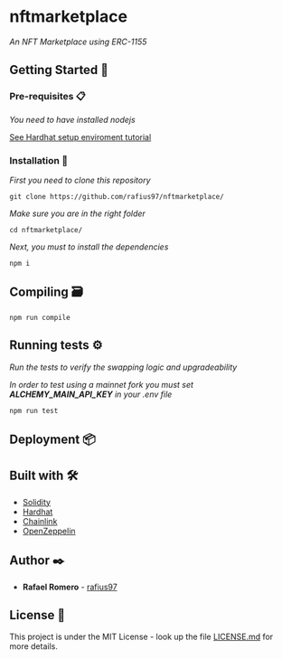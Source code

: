 # nftmarketplace

_An NFT Marketplace using ERC-1155_

## Getting Started 🚀

### Pre-requisites 📋

_You need to have installed nodejs_

[See Hardhat setup enviroment tutorial](https://hardhat.org/tutorial/setting-up-the-environment.html)

### Installation 🔧

_First you need to clone this repository_

```
git clone https://github.com/rafius97/nftmarketplace/
```

_Make sure you are in the right folder_

```
cd nftmarketplace/
```

_Next, you must to install the dependencies_

```
npm i
```

## Compiling 🗃️


```
npm run compile
```

## Running tests ⚙️

_Run the tests to verify the swapping logic and upgradeability_

_In order to test using a mainnet fork you must set **ALCHEMY_MAIN_API_KEY**_
_in your .env file_

```
npm run test
```

## Deployment 📦

## Built with 🛠️

- [Solidity](https://docs.soliditylang.org/en/v0.7.6/)
- [Hardhat](https://hardhat.org/)
- [Chainlink](https://docs.chain.link/)
- [OpenZeppelin](https://docs.openzeppelin.com/contracts/3.x/)

## Author ✒️

- **Rafael Romero** - [rafius97](https://github.com/rafius97)

## License 📄

This project is under the MIT License - look up the file [LICENSE.md](LICENSE.md) for more details.